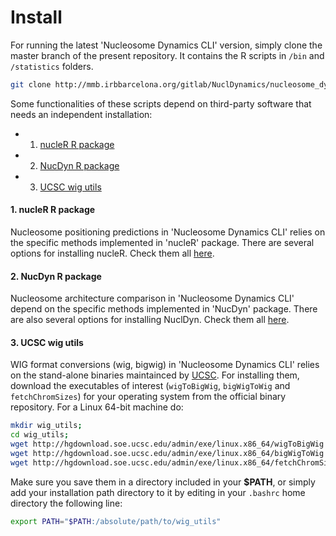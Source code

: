 # Install

For running the latest 'Nucleosome Dynamics CLI' version, simply clone the master branch of the present repository. It contains the R scripts in `/bin` and `/statistics` folders.

```sh
git clone http://mmb.irbbarcelona.org/gitlab/NuclDynamics/nucleosome_dynamics_CLI 
``` 

Some functionalities of these scripts depend on third-party software that needs an independent installation:

- 1. [nucleR R package](#nucleR)
- 2. [NucDyn R package](#NucDyn)
- 3. [UCSC wig utils](#UCSC)


<a name="nucleR"></a>
#### 1. nucleR R package
Nucleosome positioning predictions in 'Nucleosome Dynamics CLI' relies on the specific methods implemented in 'nucleR' package. There are several options for installing nucleR. Check them all [here](http://mmb.pcb.ub.es/gitlab/NuclDynamics/nucleR).

<a name="NucDyn"></a>
#### 2. NucDyn R package
Nucleosome architecture comparison in 'Nucleosome Dynamics CLI' depend on the specific methods implemented in 'NucDyn' package. There are also several options for installing NuclDyn. Check them all [here](http://mmb.pcb.ub.es/gitlab/NuclDynamics/NucDyn).

<a name="UCSC"></a>
#### 3. UCSC wig utils
WIG format conversions (wig, bigwig) in 'Nucleosome Dynamics CLI' relies on the stand-alone binaries maintainced by [UCSC](https://genome.ucsc.edu/goldenPath/help/bigWig.html). For installing them, download the executables of interest (`wigToBigWig`, `bigWigToWig` and `fetchChromSizes`) for your operating system from the official binary repository. For a Linux 64-bit machine do:

```sh
mkdir wig_utils;
cd wig_utils;
wget http://hgdownload.soe.ucsc.edu/admin/exe/linux.x86_64/wigToBigWig &&  \ 
wget http://hgdownload.soe.ucsc.edu/admin/exe/linux.x86_64/bigWigToWig  && \ 
wget http://hgdownload.soe.ucsc.edu/admin/exe/linux.x86_64/fetchChromSizes
```

Make sure you save them in a directory included in your **$PATH**, or simply add your installation path directory to it by editing in your `.bashrc` home directory the following line:

```sh
export PATH="$PATH:/absolute/path/to/wig_utils"
```
